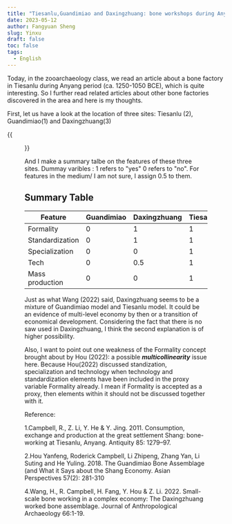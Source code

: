 ```yaml
---
title: "Tiesanlu,Guandimiao and Daxingzhuang: bone workshops during Anyang period (ca. 1250-1050 BCE) and the weakness of the Formality concept brought about by Hou (2022)"
date: 2023-05-12
author: Fangyuan Sheng
slug: Yinxu
draft: false
toc: false
tags:
  - English
---
```


Today, in the zooarchaeology class, we read an article about a bone factory in Tiesanlu during Anyang period (ca. 1250-1050 BCE), which is quite interesting. So I further
read related articles about other bone factories discovered in the area and here is my thoughts.

First, let us have a look at the location of three sites: Tiesanlu (2), Guandimiao(1) and Daxingzhuang(3)

{{<figure src="https://hellenshengfy.github.io/yinxu1.jpg" title="Edited photo from my note based on chart from Hou (2018)">}}

And I make a summary talbe on the features of these three sites. Dummay varibles : 1 refers to "yes" 0 refers to "no". For features in the medium/ I am not sure, I assign 0.5 to them.

## Summary Table

| Feature | Guandimiao | Daxingzhuang | Tiesanlu |
|---------|---------|---------|---------|
| Formality | 0 | 1 | 1 |
| Standardization | 0 | 1 | 1 |
| Specialization | 0 | 0 | 1 |
| Tech | 0 | 0.5 | 1 |
| Mass production | 0 | 0 | 1 |
  
Just as what Wang (2022) said, Daxingzhuang seems to be a mixture of Guandimiao model and Tiesanlu model. It could be an evidence of multi-level economy by then or a transition of economical development. Considering the fact that there is no saw used in Daxingzhuang, I think the second explanation is of higher possibility. 
  
 Also, I want to point out one weakness of the Formality concept brought about by Hou (2022): a possible ***multicollinearity*** issue here. Because Hou(2022) discussed standization, specialization and technology when technology and standardization elements have been included in the proxy variable Formality already. I mean if Formality is accepted as a proxy, then elements within it should not be discussed together with it.


  
Reference:

1.Campbell, R., Z. Li, Y. He & Y. Jing. 2011. Consumption, exchange and production at the great settlement Shang: bone-working at Tiesanlu, Anyang. Antiquity 85: 1279–97.

2.Hou Yanfeng, Roderick Campbell, Li Zhipeng, Zhang Yan, Li Suting and He Yuling. 2018. The Guandimiao Bone Assemblage (and What it Says about the Shang Economy. Asian Perspectives 57(2): 281-310 

4.Wang, H., R. Campbell, H. Fang, Y. Hou & Z. Li. 2022. Small-scale bone working in a complex economy: The Daxingzhuang worked bone assemblage. Journal of Anthropological Archaeology 66:1-19.
